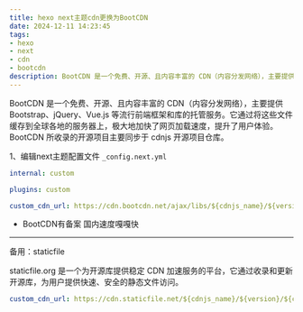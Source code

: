 ```yaml
---
title: hexo next主题cdn更换为BootCDN
date: 2024-12-11 14:23:45
tags:
- hexo
- next
- cdn
- bootcdn
description: BootCDN 是一个免费、开源、且内容丰富的 CDN（内容分发网络），主要提供 Bootstrap、jQuery、Vue.js 等流行前端框架和库的托管服务。
---
```

BootCDN 是一个免费、开源、且内容丰富的 CDN（内容分发网络），主要提供 Bootstrap、jQuery、Vue.js 等流行前端框架和库的托管服务。它通过将这些文件缓存到全球各地的服务器上，极大地加快了网页加载速度，提升了用户体验。BootCDN 所收录的开源项目主要同步于 cdnjs 开源项目仓库。

1、编辑next主题配置文件 ```_config.next.yml```

``` yml
internal: custom 

plugins: custom

custom_cdn_url: https://cdn.bootcdn.net/ajax/libs/${cdnjs_name}/${version}/${cdnjs_file}
```

- BootCDN有备案 国内速度嘎嘎快

---

备用：staticfile

staticfile.org 是一个为开源库提供稳定 CDN 加速服务的平台，它通过收录和更新开源库，为用户提供快速、安全的静态文件访问。

``` yml
custom_cdn_url: https://cdn.staticfile.net/${cdnjs_name}/${version}/${cdnjs_file}
```